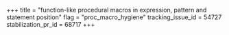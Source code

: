 +++
title = "function-like procedural macros in expression, pattern and statement position"
flag = "proc_macro_hygiene"
tracking_issue_id = 54727
stabilization_pr_id = 68717
+++

